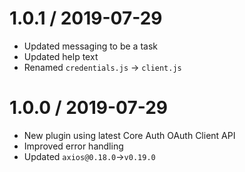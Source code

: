 1.0.1 / 2019-07-29
==================

* Updated messaging to be a task
* Updated help text
* Renamed `credentials.js` -> `client.js`

1.0.0 / 2019-07-29
==================

* New plugin using latest Core Auth OAuth Client API
* Improved error handling
* Updated `axios@0.18.0`->`v0.19.0`
